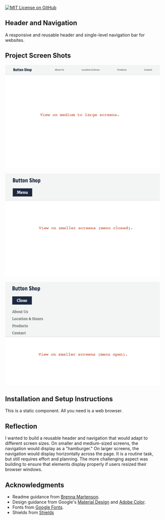 [![MIT License on GitHub](https://img.shields.io/github/license/seankelliher/header-navigation?style=flat-square)](/LICENSE.txt)
## Header and Navigation

A responsive and reusable header and single-level navigation bar for websites. 

## Project Screen Shots

![screen shot of project](/screenshots/header-navigation-screenshot1.jpg)

![screen shot of project](/screenshots/header-navigation-screenshot2.jpg)

![screen shot of project](/screenshots/header-navigation-screenshot3.jpg)

## Installation and Setup Instructions

This is a static component. All you need is a web browser.

## Reflection

I wanted to build a reusable header and navigation that would adapt to different screen sizes. On smaller and medium-sized screens, the navigation would display as a "hamburger." On larger screens, the navigation would display horizontally across the page. It is a routine task, but still requires effort and planning. The more challenging aspect was building to ensure that elements display properly if users resized their browser windows.

## Acknowledgments

* Readme guidance from [Brenna Martenson](https://gist.github.com/martensonbj/6bf2ec2ed55f5be723415ea73c4557c4).
* Design guidance from Google's [Material Design](https://material.io/design) and [Adobe Color](https://color.adobe.com/trends).
* Fonts from [Google Fonts](https://fonts.google.com).
* Shields from [Shields](https://shields.io)